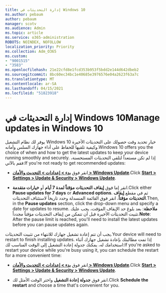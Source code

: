 ```yaml
---
title: إدارة التحديثات في Windows 10
ms.author: pebaum
author: pebaum
manager: scotv
ms.audience: Admin
ms.topic: article
ms.service: o365-administration
ROBOTS: NOINDEX, NOFOLLOW
localization_priority: Priority
ms.collection: Adm_O365
ms.custom:
- "9001515"
- "3583"
ms.openlocfilehash: 21e22cfd8e1fcd353b953f5bdd2e144d642dbeb2
ms.sourcegitcommit: 8bc60ec34bc1e40685e3976576e04a2623f63a7c
ms.translationtype: MT
ms.contentlocale: ar-SA
ms.lasthandoff: 04/15/2021
ms.locfileid: "51823918"
---
```

# <a name="manage-updates-in-windows-10"></a><span data-ttu-id="1cbbb-102">إدارة التحديثات في Windows 10</span><span class="sxs-lookup"><span data-stu-id="1cbbb-102">Manage updates in Windows 10</span></span>

<span data-ttu-id="1cbbb-103">يوفر لك نظام التشغيل Windows 10 خيار تحديد وقت حصولك على التحديثات الأخيرة وكيفية تلقيها للحفاظ على أداء جهازك السلس وأمانه.</span><span class="sxs-lookup"><span data-stu-id="1cbbb-103">Windows 10 offers you the choice of when and how to get the latest updates to keep your device running smoothly and securely.</span></span> <span data-ttu-id="1cbbb-104">إذا لم تكن مستعداً لتلقي التحديثات المستحسنة، فقم بالآتي:</span><span class="sxs-lookup"><span data-stu-id="1cbbb-104">If you're not ready to get recommended updates:</span></span>

- <span data-ttu-id="1cbbb-105">انقر فوق **[بدء > إعدادات > التحديث والأمان > Windows Update](ms-settings:windowsupdate)**.</span><span class="sxs-lookup"><span data-stu-id="1cbbb-105">Click **[Start > Settings > Update & Security > Windows Update](ms-settings:windowsupdate)**.</span></span>

- <span data-ttu-id="1cbbb-106">انقر إما فوق **إيقاف التحديثات مؤقتاً لمدة 7 أيام** أو **خيارات متقدمة**.</span><span class="sxs-lookup"><span data-stu-id="1cbbb-106">Click either **Pause updates for 7 days** or **Advanced options**.</span></span> <span data-ttu-id="1cbbb-107">ثم في مقطع **إيقاف التحديثات مؤقتاً**، انقر فوق القائمة المنسدلة وحدد تاريخاً لاستئناف التحديثات.</span><span class="sxs-lookup"><span data-stu-id="1cbbb-107">Then, in the **Pause updates** section, click the drop-down menu and specify a date for updates to resume.</span></span> <span data-ttu-id="1cbbb-108">**ملاحظة**: بعد بلوغ حد الإيقاف المؤقت، يجب عليك تثبيت التحديثات الأخيرة قبل أن تتمكن من إيقاف التحديثات مؤقتاً مجدداً.</span><span class="sxs-lookup"><span data-stu-id="1cbbb-108">**Note**: After the pause limit is reached, you'll need to install the latest updates before you can pause updates again.</span></span>

<span data-ttu-id="1cbbb-109">يجب أن تتم إعادة تشغيل جهازك للانتهاء من تثبيت التحديثات.</span><span class="sxs-lookup"><span data-stu-id="1cbbb-109">Your device will need to restart to finish installing updates.</span></span> <span data-ttu-id="1cbbb-110">إذا تمت مطالبتك بإعادة تشغيل جهازك أثناء استخدامك له، يمكنك جدولة إعادة التشغيل إلى الوقت المناسب لك:</span><span class="sxs-lookup"><span data-stu-id="1cbbb-110">If you're asked to restart your device while you're busy using it, you can schedule the restart for a more convenient time:</span></span>

- <span data-ttu-id="1cbbb-111">انقر فوق **[بدء > إعدادات > التحديث والأمان > Windows Update](ms-settings:windowsupdate)**.</span><span class="sxs-lookup"><span data-stu-id="1cbbb-111">Click **[Start > Settings > Update & Security > Windows Update](ms-settings:windowsupdate)**.</span></span>

- <span data-ttu-id="1cbbb-112">انقر فوق **جدولة إعادة التشغيل** واختر الوقت الأمثل لك.</span><span class="sxs-lookup"><span data-stu-id="1cbbb-112">Click **Schedule the restart** and choose a time that's convenient for you.</span></span>
